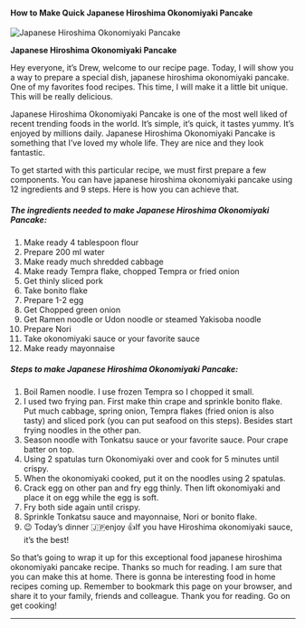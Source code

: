             

#### How to Make Quick Japanese Hiroshima Okonomiyaki Pancake

![Japanese Hiroshima Okonomiyaki Pancake](https://img-global.cpcdn.com/recipes/322432e2ff19f53f/751x532cq70/japanese-hiroshima-okonomiyaki-pancake-recipe-main-photo.jpg)

**Japanese Hiroshima Okonomiyaki Pancake**

Hey everyone, it’s Drew, welcome to our recipe page. Today, I will show you a way to prepare a special dish, japanese hiroshima okonomiyaki pancake. One of my favorites food recipes. This time, I will make it a little bit unique. This will be really delicious.

Japanese Hiroshima Okonomiyaki Pancake is one of the most well liked of recent trending foods in the world. It’s simple, it’s quick, it tastes yummy. It’s enjoyed by millions daily. Japanese Hiroshima Okonomiyaki Pancake is something that I’ve loved my whole life. They are nice and they look fantastic.

To get started with this particular recipe, we must first prepare a few components. You can have japanese hiroshima okonomiyaki pancake using 12 ingredients and 9 steps. Here is how you can achieve that.

##### The ingredients needed to make Japanese Hiroshima Okonomiyaki Pancake:

1.  Make ready 4 tablespoon flour
2.  Prepare 200 ml water
3.  Make ready much shredded cabbage
4.  Make ready Tempra flake, chopped Tempra or fried onion
5.  Get thinly sliced pork
6.  Take bonito flake
7.  Prepare 1-2 egg
8.  Get Chopped green onion
9.  Get Ramen noodle or Udon noodle or steamed Yakisoba noodle
10.  Prepare Nori
11.  Take okonomiyaki sauce or your favorite sauce
12.  Make ready mayonnaise

##### Steps to make Japanese Hiroshima Okonomiyaki Pancake:

1.  Boil Ramen noodle. I use frozen Tempra so I chopped it small.
2.  I used two frying pan. First make thin crape and sprinkle bonito flake. Put much cabbage, spring onion, Tempra flakes (fried onion is also tasty) and sliced pork (you can put seafood on this steps). Besides start frying noodles in the other pan.
3.  Season noodle with Tonkatsu sauce or your favorite sauce. Pour crape batter on top.
4.  Using 2 spatulas turn Okonomiyaki over and cook for 5 minutes until crispy.
5.  When the okonomiyaki cooked, put it on the noodles using 2 spatulas.
6.  Crack egg on other pan and fry egg thinly. Then lift okonomiyaki and place it on egg while the egg is soft.
7.  Fry both side again until crispy.
8.  Sprinkle Tonkatsu sauce and mayonnaise, Nori or bonito flake.
9.  😉 Today’s dinner 🇯🇵enjoy 👍If you have Hiroshima okonomiyaki sauce, it’s the best!

So that’s going to wrap it up for this exceptional food japanese hiroshima okonomiyaki pancake recipe. Thanks so much for reading. I am sure that you can make this at home. There is gonna be interesting food in home recipes coming up. Remember to bookmark this page on your browser, and share it to your family, friends and colleague. Thank you for reading. Go on get cooking!

* * *